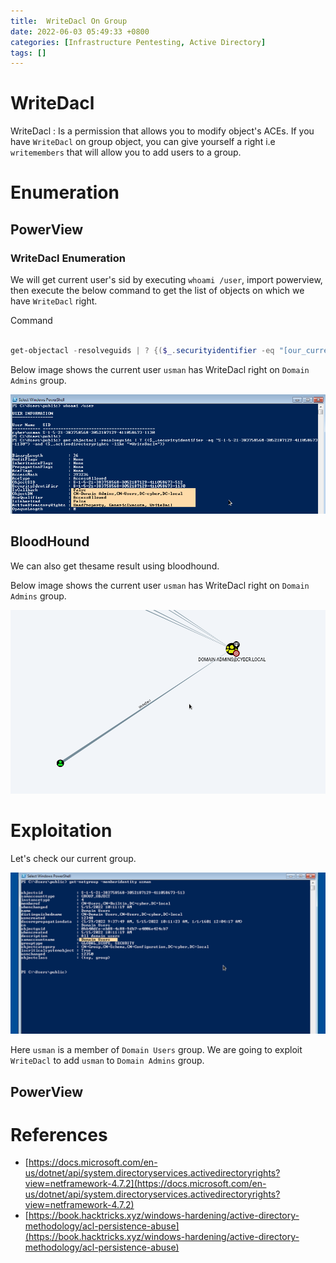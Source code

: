 ```yaml
---
title:  WriteDacl On Group
date: 2022-06-03 05:49:33 +0800
categories: [Infrastructure Pentesting, Active Directory]
tags: []  
---
```


# WriteDacl

WriteDacl : Is a permission that allows you to modify object's ACEs. If you have `WriteDacl` on group object, you can give yourself a right i.e `writemembers` that will allow you to add users to a group.

# Enumeration

## PowerView

### WriteDacl Enumeration 

We will get current user's sid by executing `whoami /user`, import powerview, then execute the below command to get the list of objects on which we have `WriteDacl` right.

Command
```powershell

get-objectacl -resolveguids | ? {($_.securityidentifier -eq "[our_current_user_sid]") -and ($_.activedirectoryrights -like "*WriteDacl*")}

```

Below image shows the current user `usman` has WriteDacl right on `Domain Admins` group.

![aclgroupgenall](https://raw.githubusercontent.com/cyberkhalid/cyberkhalid.github.io/main/assets/img/ipentest/aclgroupwritacl2.png)

## BloodHound

We can also get thesame result using bloodhound.

Below image shows the current user `usman` has WriteDacl right on `Domain Admins` group.

![acl](https://raw.githubusercontent.com/cyberkhalid/cyberkhalid.github.io/main/assets/img/ipentest/aclgroupwritacl1.png)

# Exploitation

Let's check our current group.

![acl](https://raw.githubusercontent.com/cyberkhalid/cyberkhalid.github.io/main/assets/img/ipentest/aclgroupgenall3.png)

Here `usman` is a member of `Domain Users` group. We are going to exploit `WriteDacl` to add `usman` to `Domain Admins` group.

## PowerView


# References

- [https://docs.microsoft.com/en-us/dotnet/api/system.directoryservices.activedirectoryrights?view=netframework-4.7.2](https://docs.microsoft.com/en-us/dotnet/api/system.directoryservices.activedirectoryrights?view=netframework-4.7.2)
- [https://book.hacktricks.xyz/windows-hardening/active-directory-methodology/acl-persistence-abuse](https://book.hacktricks.xyz/windows-hardening/active-directory-methodology/acl-persistence-abuse)
